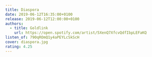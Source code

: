 ```yaml
---
title: Diaspora
date: 2019-06-12T16:35:00+0100
release: 2019-06-12T12:00:00+0100
authors:
  - title: Goldlink
    url: https://open.spotify.com/artist/5XenQ7XfcvQdfIbpLEFaKQ
listen_of: 790qROmQ1y4aPEYLcSkScH
cover: diaspora.jpg
rating: 4.25
---
```

